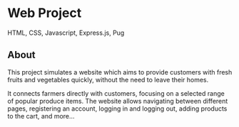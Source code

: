 # Web Project
HTML, CSS, Javascript, Express.js, Pug

## About
This project simulates a website which aims to provide customers with fresh fruits and vegetables quickly, without the need to leave their homes.

It connects farmers directly with customers, focusing on a selected range of popular produce items.
The website allows navigating between different pages, registering an account, logging in and logging out, adding products to the cart, and more...
